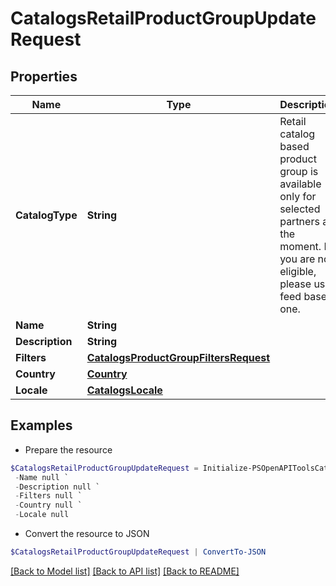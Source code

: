# CatalogsRetailProductGroupUpdateRequest
## Properties

Name | Type | Description | Notes
------------ | ------------- | ------------- | -------------
**CatalogType** | **String** | Retail catalog based product group is available only for selected partners at the moment. If you are not eligible, please use feed based one. | [optional] 
**Name** | **String** |  | [optional] 
**Description** | **String** |  | [optional] 
**Filters** | [**CatalogsProductGroupFiltersRequest**](CatalogsProductGroupFiltersRequest.md) |  | [optional] 
**Country** | [**Country**](Country.md) |  | [optional] 
**Locale** | [**CatalogsLocale**](CatalogsLocale.md) |  | [optional] 

## Examples

- Prepare the resource
```powershell
$CatalogsRetailProductGroupUpdateRequest = Initialize-PSOpenAPIToolsCatalogsRetailProductGroupUpdateRequest  -CatalogType null `
 -Name null `
 -Description null `
 -Filters null `
 -Country null `
 -Locale null
```

- Convert the resource to JSON
```powershell
$CatalogsRetailProductGroupUpdateRequest | ConvertTo-JSON
```

[[Back to Model list]](../README.md#documentation-for-models) [[Back to API list]](../README.md#documentation-for-api-endpoints) [[Back to README]](../README.md)

